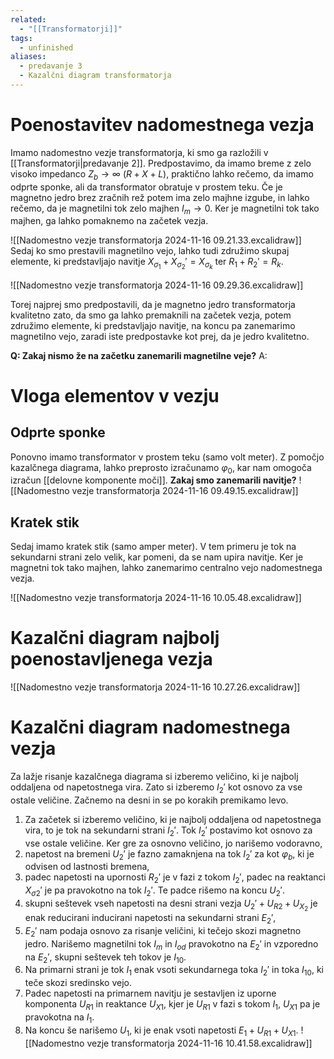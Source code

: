 ```yaml
---
related:
  - "[[Transformatorji]]"
tags:
  - unfinished
aliases:
  - predavanje 3
  - Kazalčni diagram transformatorja
---
```

# Poenostavitev nadomestnega vezja
Imamo nadomestno vezje transformatorja, ki smo ga razložili v [[Transformatorji|predavanje 2]]. Predpostavimo, da imamo breme z zelo visoko impedanco $Z_{b} \to \infty$ $(R+X+L)$, praktično lahko rečemo, da imamo odprte sponke, ali da transformator obratuje v prostem teku. Če je magnetno jedro brez zračnih rež potem ima zelo majhne izgube, in lahko rečemo, da je magnetilni tok zelo majhen $I_{m} \to 0$. Ker je magnetilni tok tako majhen, ga lahko pomaknemo na začetek vezja.

![[Nadomestno vezje transformatorja 2024-11-16 09.21.33.excalidraw]]
Sedaj ko smo prestavili magnetilno vejo, lahko tudi združimo skupaj elemente, ki predstavljajo navitje $X_{\sigma_{1}}+X_{\sigma_{2}}' = X_{\sigma_{k}}$ ter $R_{1}+R_{2}'=R_{k}$.

![[Nadomestno vezje transformatorja 2024-11-16 09.29.36.excalidraw]]

Torej najprej smo predpostavili, da je magnetno jedro transformatorja kvalitetno zato, da smo ga lahko premaknili na začetek vezja, potem združimo elemente, ki predstavljajo navitje, na koncu pa zanemarimo magnetilno vejo, zaradi iste predpostavke kot prej, da je jedro kvalitetno. 

**Q: Zakaj nismo že na začetku zanemarili magnetilne veje?**
A: 

# Vloga elementov v vezju
## Odprte sponke
Ponovno imamo transformator v prostem teku (samo volt meter). Z pomočjo kazalčnega diagrama, lahko preprosto izračunamo $\varphi_{0}$, kar nam omogoča izračun [[delovne komponente moči]].
**Zakaj smo zanemarili navitje?**
![[Nadomestno vezje transformatorja 2024-11-16 09.49.15.excalidraw]]

## Kratek stik
Sedaj imamo kratek stik (samo amper meter). V tem primeru je tok na sekundarni strani zelo velik, kar pomeni, da se nam upira navitje. Ker je magnetni tok tako majhen, lahko zanemarimo centralno vejo nadomestnega vezja.

![[Nadomestno vezje transformatorja 2024-11-16 10.05.48.excalidraw]]

# Kazalčni diagram najbolj poenostavljenega vezja
![[Nadomestno vezje transformatorja 2024-11-16 10.27.26.excalidraw]]

# Kazalčni diagram nadomestnega vezja
Za lažje risanje kazalčnega diagrama si izberemo veličino, ki je najbolj oddaljena od napetostnega vira. Zato si izberemo $I_{2}'$ kot osnovo za vse ostale veličine. Začnemo na desni in se po korakih premikamo levo.

1. Za začetek si izberemo veličino, ki je najbolj oddaljena od napetostnega vira, to je tok na sekundarni strani $I_{2}'$. Tok $I_{2}'$ postavimo kot osnovo za vse ostale veličine. Ker gre za osnovno veličino, jo narišemo vodoravno,
2. napetost na bremeni $U_{2}'$ je fazno zamaknjena na tok $I_{2}'$ za kot $\varphi_{b}$, ki je odvisen od lastnosti bremena,
3. padec napetosti na upornosti $R_{2}'$ je v fazi z tokom $I_{2}'$, padec na reaktanci $X_{\sigma 2}'$ je pa pravokotno na tok $I_{2}'$. Te padce rišemo na koncu $U_{2}'$.
4. skupni seštevek vseh napetosti na desni strani vezja $U_{2}' + U_{R2}+U_{X_2}$ je enak reducirani inducirani napetosti na sekundarni strani $E_{2}'$,
5. $E_{2}'$ nam podaja osnovo za risanje veličini, ki tečejo skozi magnetno jedro. Narišemo magnetilni tok $I_{m}$ in $I_{od}$ pravokotno na $E_{2}'$ in vzporedno na $E_{2}'$, skupni seštevek teh tokov je $I_{10}$.
6. Na primarni strani je tok $I_{1}$ enak vsoti sekundarnega toka $I_{2}'$ in toka $I_{10}$, ki teče skozi sredinsko vejo.
7. Padec napetosti na primarnem navitju je sestavljen iz uporne komponenta $U_{R1}$ in reaktance $U_{X1}$, kjer je $U_{R1}$ v fazi s tokom $I_{1}$, $U_{X1}$ pa je pravokotna na $I_{1}$.
8. Na koncu še narišemo $U_{1}$, ki je enak vsoti napetosti $E_{1}+U_{R1} + U_{X1}$.
![[Nadomestno vezje transformatorja 2024-11-16 10.41.58.excalidraw]]